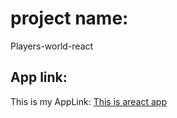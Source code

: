 # project name:
Players-world-react
## App link:
 This is my AppLink: [This is areact app](https://subtle-pastelito-69943a.netlify.app/)